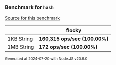 ### Benchmark for `hash`

[Source for this benchmark](./hash.benchmark.ts)

|            | flocky                        |
| ---------- | ----------------------------- |
| 1KB String | **160,315 ops/sec (100.00%)** |
| 1MB String | **172 ops/sec (100.00%)**     |

<sup>Generated at 2024-07-20 with Node.JS v20.9.0</sup>
